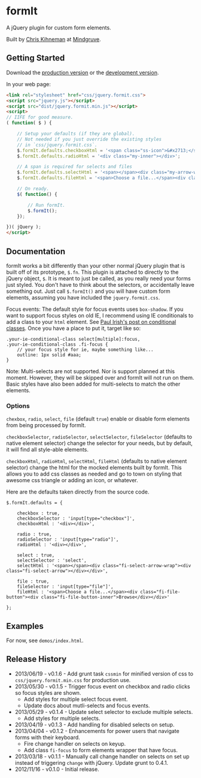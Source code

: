 # formIt

A jQuery plugin for custom form elements.

Built by [Chris Kihneman](http://ckihneman.github.com/) at [Mindgruve](http://mindgruve.com/).

## Getting Started

Download the [production version][min] or the [development version][max].

[min]: https://raw.github.com/mindgruve/formit/master/dist/jquery.formit.min.js
[max]: https://raw.github.com/mindgruve/formit/master/dist/jquery.formit.js

In your web page:

```html
<link rel="stylesheet" href="css/jquery.formit.css">
<script src="jquery.js"></script>
<script src="dist/jquery.formit.min.js"></script>
<script>
// IIFE for good measure.
( function( $ ) {

    // Setup your defaults (if they are global).
    // Not needed if you just override the existing styles
    // in `css/jquery.formit.css`.
    $.formIt.defaults.checkboxHtml = '<span class="ss-icon">&#x2713;</span>';
    $.formIt.defaults.radioHtml = '<div class="my-inner"></div>';

    // A span is required for selects and files
    $.formIt.defaults.selectHtml = '<span></span><div class="my-arrow-wrap"><div class="my-arrow"></div></div>';
    $.formIt.defaults.fileHtml = '<span>Choose a file...</span><div class="my-button"><div class="my-inner-button">Browse</div></div>';

    // On ready.
    $( function() {

        // Run formIt.
        $.formIt();
    });

})( jQuery );
</script>
```

## Documentation

formIt works a bit differently than your other normal jQuery plugin that is built off of its prototype, `$.fn`. This plugin is attached to directly to the jQuery object, `$`. It is meant to just be called, as you really need your forms just styled. You don't have to think about the selectors, or accidentally leave something out. Just call `$.formIt()` and you will have custom form elements, assuming you have included the `jquery.formit.css`.

Focus events: The default style for focus events uses `box-shadow`. If you want to support focus styles on old IE, I recommend using IE conditionals to add a class to your `html` element. See [Paul Irish's post on conditional classes](http://www.paulirish.com/2008/conditional-stylesheets-vs-css-hacks-answer-neither/). Once you have a place to put it, target like so:

    .your-ie-conditional-class select[multiple]:focus,
    .your-ie-conditional-class .fi-focus {
        // your focus style for ie, maybe something like...
        outline: 1px solid #aaa;
    }

Note: Multi-selects are not supported. Nor is support planned at this moment. However, they will be skipped over and formIt will not run on them. Basic styles have also been added for multi-selects to match the other elements.

### Options

`chexbox`, `radio`, `select`, `file` (default `true`) enable or disable form elements from being processed by formIt.

`checkboxSelector`, `radioSelector`, `selectSelector`, `fileSelector` (defaults to native element selector) change the selector for your needs, but by default, it will find all style-able elements.

`checkboxHtml`, `radioHtml`, `selectHtml`, `fileHtml` (defaults to native element selector) change the html for the mocked elements built by formIt. This allows you to add css classes as needed and go to town on styling that awesome css triangle or adding an icon, or whatever.

Here are the defaults taken directly from the source code.

    $.formIt.defaults = {

        checkbox : true,
        checkboxSelector : 'input[type="checkbox"]',
        checkboxHtml : '<div></div>',

        radio : true,
        radioSelector : 'input[type="radio"]',
        radioHtml : '<div></div>',

        select : true,
        selectSelector : 'select',
        selectHtml : '<span></span><div class="fi-select-arrow-wrap"><div class="fi-select-arrow"></div></div>',

        file : true,
        fileSelector : 'input[type="file"]',
        fileHtml : '<span>Choose a file...</span><div class="fi-file-button"><div class="fi-file-button-inner">Browse</div></div>'

    };

## Examples

For now, see `demos/index.html`.

## Release History

* 2013/06/19 - v0.1.6 - Add grunt task `cssmin` for minified version of css to `css/jquery.formit.min.css` for production use.
* 2013/05/30 - v0.1.5 - Trigger focus event on checkbox and radio clicks so focus styles are shown.
    * Add styles for multiple select focus event.
    * Update docs about mutli-selects and focus events.
* 2013/05/29 - v0.1.4 - Update select selector to exclude multiple selects.
    * Add styles for multiple selects.
* 2013/04/19 - v0.1.3 - Add handling for disabled selects on setup.
* 2013/04/04 - v0.1.2 - Enhancements for power users that navigate forms with their keyboard.
    * Fire change handler on selects on keyup.
    * Add class `fi-focus` to form elements wrapper that have focus.
* 2013/03/18 - v0.1.1 - Manually call change handler on selects on set up instead of triggering `change` with jQuery. Update grunt to 0.4.1.
* 2012/11/16 - v0.1.0 - Initial release.
